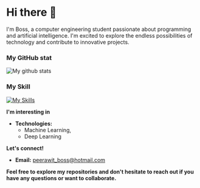 # Hi there 👋

I'm Boss, a computer engineering student passionate about programming and artificial intelligence. I'm excited to explore the endless possibilities of technology and contribute to innovative projects.

### My GitHub stat
![My github stats](https://github-readme-stats.vercel.app/api?username=Bossppp&show_icons=true)

### My Skill
[![My Skills](https://skillicons.dev/icons?i=js,html,css,python,cpp)](https://skillicons.dev)

**I'm interesting in**
* **Technologies:**  
  * Machine Learning, 
  * Deep Learning

**Let's connect!**
* **Email:** peerawit_boss@hotmail.com


**Feel free to explore my repositories and don't hesitate to reach out if you have any questions or want to collaborate.**
